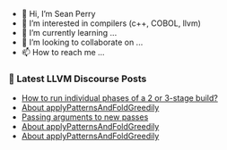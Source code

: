 - 👋 Hi, I’m Sean Perry
- 👀 I’m interested in compilers (c++, COBOL, llvm)
- 🌱 I’m currently learning ...
- 💞️ I’m looking to collaborate on ...
- 📫 How to reach me ...

<!---
s66perry/s66perry is a ✨ special ✨ repository because its `README.md` (this file) appears on your GitHub profile.
You can click the Preview link to take a look at your changes.
--->
### 📕 Latest LLVM Discourse Posts

<!-- DISCOURSE-LLVM:START -->
- [How to run individual phases of a 2 or 3-stage build?](https://llvm.discourse.group/t/how-to-run-individual-phases-of-a-2-or-3-stage-build/2596/3)
- [About applyPatternsAndFoldGreedily](https://llvm.discourse.group/t/about-applypatternsandfoldgreedily/5777/4)
- [Passing arguments to new passes](https://llvm.discourse.group/t/passing-arguments-to-new-passes/5799/2)
- [About applyPatternsAndFoldGreedily](https://llvm.discourse.group/t/about-applypatternsandfoldgreedily/5777/3)
- [About applyPatternsAndFoldGreedily](https://llvm.discourse.group/t/about-applypatternsandfoldgreedily/5777/2)
<!-- DISCOURSE-LLVM:END -->
